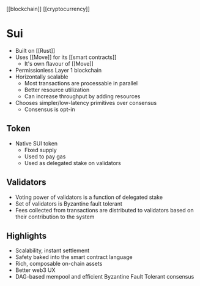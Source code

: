 [[blockchain]] [[cryptocurrency]]

# Sui
- Built on [[Rust]]
- Uses [[Move]] for its [[smart contracts]]
	- It's own flavour of [[Move]]
- Permissionless Layer 1 blockchain
- Horizontally scalable
	- Most transactions are processable in parallel
	- Better resource utilization
	- Can increase throughput by adding resources
- Chooses simpler/low-latency primitives over consensus
	- Consensus is opt-in

## Token
- Native SUI token
	- Fixed supply
	- Used to pay gas
	- Used as delegated stake on validators

## Validators
- Voting power of validators is a function of delegated stake
- Set of validators is Byzantine fault tolerant
- Fees collected from transactions are distributed to validators based on their contribution to the system

## Highlights
- Scalability, instant settlement
- Safety baked into the smart contract language
- Rich, composable on-chain assets
- Better web3 UX
- DAG-based mempool and efficient Byzantine Fault Tolerant consensus